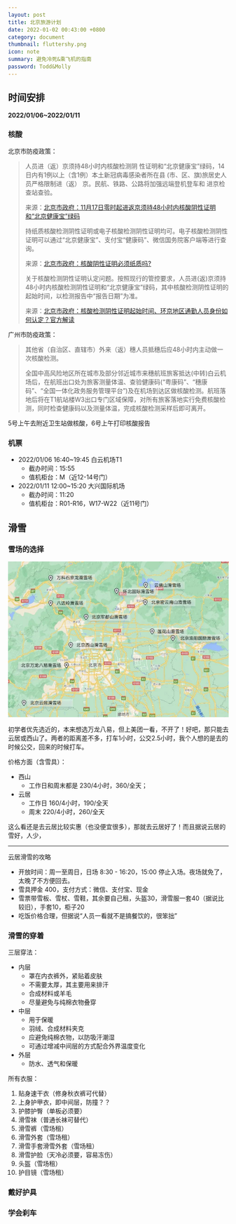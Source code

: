 ```yaml
---
layout: post
title: 北京旅游计划
date: 2022-01-02 00:43:00 +0800
category: document
thumbnail: fluttershy.png
icon: note
summary: 避免冷死&乘飞机的指南
password: Todd&Molly
---
```


<!--more-->

## 时间安排

**2022/01/06~2022/01/11**

### 核酸

北京市防疫政策：

> 人员进（返）京须持48小时内核酸检测阴 性证明和“北京健康宝”绿码，14日内有1例以上（含1例）本土新冠病毒感染者所在县 (市、区、旗)旅居史人员严格限制进（返） 京。民航、铁路、公路将加强远端登机登车和 进京检查站查验。
>
> 来源：[北京市政府：11月17日零时起进返京须持48小时内核酸阴性证明和“北京健康宝”绿码](http://www.beijing.gov.cn/ywdt/gzdt/202111/t20211114_2536367.html)
>
> 持纸质核酸检测阴性证明或电子核酸检测阴性证明均可。电子核酸检测阴性证明可以通过“北京健康宝”、支付宝“健康码”、微信国务院客户端等进行查询。
>
> 来源：[北京市政府：核酸阴性证明必须纸质吗?](http://www.beijing.gov.cn/ywdt/zwzt/yqfk/jfj/202111/t20211118_2540002.html)
>
> 关于核酸检测阴性证明认定问题。按照现行的管控要求，人员进(返)京须持48小时内核酸检测阴性证明和“北京健康宝”绿码，其中核酸检测阴性证明的起始时间，以检测报告中“报告日期”为准。
>
> 来源：[北京市政府：核酸检测阴性证明起始时间、环京地区通勤人员身份如何认定？官方解读](http://www.beijing.gov.cn/gongkai/hygq/202111/t20211117_2539140.html)

广州市防疫政策：

> 其他省（自治区、直辖市）外来（返）穗人员抵穗后应48小时内主动做一次核酸检测。
>
> 全国中高风险地区所在城市及部分邻近城市来穗航班旅客抵达(中转)白云机场后，在航班出口处为旅客测量体温、查验健康码(“粤康码”、“穗康码”、“全国一体化政务服务管理平台”)及在机场到达区做核酸检测。航班落地后将在T1航站楼W3出口专门区域保障，对所有旅客落地实行免费核酸检测，同时检查健康码以及测量体温，完成核酸检测采样后即可离开。

5号上午去附近卫生站做核酸，6号上午打印核酸报告

### 机票

* 2022/01/06 16:40~19:45 白云机场T1
  * 截办时间：15:55
  * 值机柜台：M（近12-14号门）
* 2022/01/11 12:00~15:20 大兴国际机场
  * 截办时间：11:20
  * 值机柜台：R01-R16，W17-W22（近11号门）

## 滑雪

### 雪场的选择

![雪场](../images/trip/beijing/雪场.jpg)

初学者优先选近的，本来想选万龙八易，但上美团一看，不开了！好吧，那只能去云居或西山了。两者的距离差不多，打车1小时，公交2.5小时，我个人想的是去的时候公交，回来的时候打车。

价格方面（含雪具）：

* 西山
  * 工作日和周末都是 230/4小时，360/全天；
* 云居
  * 工作日 160/4小时，190/全天
  * 周末 220/4小时，260/全天

这么看还是去云居比较实惠（也没便宜很多），那就去云居好了！而且据说云居的雪好，人少，

---

云居滑雪的攻略

* 开放时间：周一至周日，日场 8:30 - 16:20，15:00 停止入场。夜场就免了，太晚了不方便回去。
* 雪具押金 400，支付方式：微信、支付宝、现金
* 雪票带雪板、雪杖、雪鞋，其余要自己租，头盔30，滑雪服一套40（据说比较旧），手套10，柜子20
* 吃饭价格合理，但据说“人员一看就不是搞餐饮的，很笨拙”

### 滑雪的穿着

三层穿法：

* 内层
  * 罩在内衣裤外，紧贴着皮肤
  * 不需要太厚，其主要用来排汗
  * 合成材料或羊毛
  * 尽量避免与纯棉衣物叠穿
* 中层
  * 用于保暖
  * 羽绒、合成材料夹克
  * 应避免纯棉衣物，以防吸汗潮湿
  * 可通过增减中间层的方式配合外界温度变化
* 外层
  * 防水、透气和保暖

所有衣服：

1. 贴身速干衣（修身秋衣裤可代替）
2. 上身护甲衣，即中间层，防撞？？
3. 护膝护臀（单板必须要）
4. 滑雪袜（普通长袜可替代）
5. 滑雪裤（雪场租）
6. 滑雪外套（雪场租）
7. 滑雪手套滑雪外套（雪场租）
8. 滑雪护脸（天冷必须要，容易冻伤）
9. 头盔（雪场租）
10. 护目镜（雪场租）

### 戴好护具

### 学会刹车
